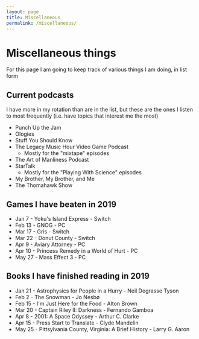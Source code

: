 ```yaml
---
layout: page
title: Miscellaneous
permalink: /miscellaneous/
---
```


# Miscellaneous things
For this page I am going to keep track of various things I am doing, in list form

## Current podcasts
I have more in my rotation than are in the list, but these are the ones I listen to most frequently (i.e. have topics that interest me the most)
* Punch Up the Jam
* Ologies
* Stuff You Should Know
* The Legacy Music Hour Video Game Podcast
  * Mostly for the "mixtape" episodes
* The Art of Manliness Podcast
* StarTalk
  * Mostly for the "Playing With Science" episodes
* My Brother, My Brother, and Me
* The Thomahawk Show

## Games I have beaten in 2019
* Jan 7 - Yoku's Island Express - Switch
* Feb 13 - GNOG - PC
* Mar 17 - Gris - Switch
* Mar 22 - Donut County - Switch
* Apr 9 - Aviary Attorney - PC
* Apr 10 - Princess Remedy in a World of Hurt - PC
* May 27 - Mass Effect 3 - PC

## Books I have finished reading in 2019
* Jan 21 - Astrophysics for People in a Hurry - Neil Degrasse Tyson
* Feb 2 - The Snowman - Jo Nesbø
* Feb 15 - I'm Just Here for the Food - Alton Brown
* Mar 20 - Captain Riley II: Darkness - Fernando Gamboa
* Apr 8 - 2001: A Space Odyssey - Arthur C. Clarke
* Apr 15 - Press Start to Translate - Clyde Mandelin
* May 25 - Pittsylvania County, Virginia: A Brief History - Larry G. Aaron
